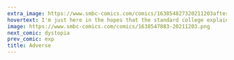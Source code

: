 ```yaml
---
extra_image: https://www.smbc-comics.com/comics/163854827320211203after.png
hovertext: I'm just here in the hopes that the standard college explainer comic on adverse selection involves clown murder.
image: https://www.smbc-comics.com/comics/1638547883-20211203.png
next_comic: dystopia
prev_comic: exp
title: Adverse
---
```


